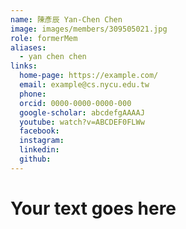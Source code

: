 ```yaml
---
name: 陳彥辰 Yan-Chen Chen 
image: images/members/309505021.jpg 
role: formerMem
aliases:
  - yan chen chen
links:
  home-page: https://example.com/
  email: example@cs.nycu.edu.tw
  phone: 
  orcid: 0000-0000-0000-000
  google-scholar: abcdefgAAAAJ
  youtube: watch?v=ABCDEF0FLWw
  facebook:
  instagram:
  linkedin:
  github:
---
```

# Your text goes here
